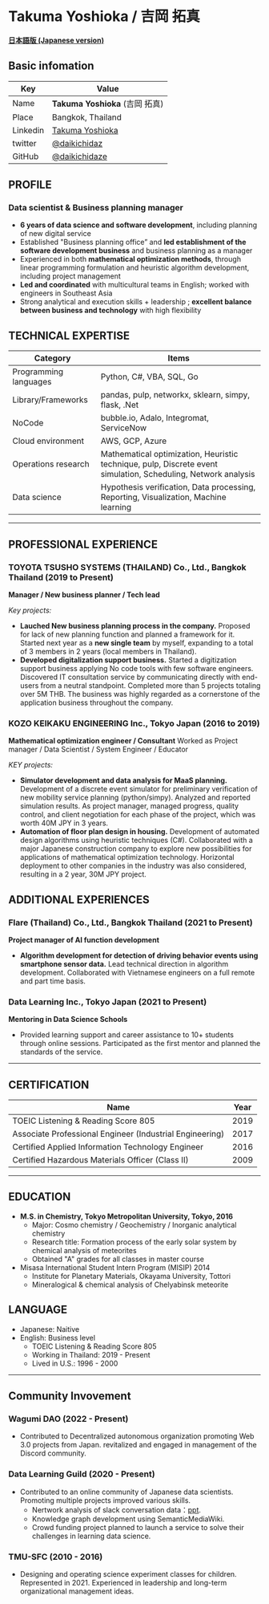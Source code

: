 # Takuma Yoshioka / 吉岡 拓真

[**日本語版 (Japanese version)**](index.md)

## Basic infomation

| Key      | Value                                                           |
| -------- | --------------------------------------------------------------- |
| Name     | **Takuma Yoshioka** (吉岡 拓真)                                 |
| Place    | Bangkok, Thailand                                               |
| Linkedin | [Takuma Yoshioka](https://www.linkedin.com/in/takuma-yoshioka/) |
| twitter  | [@daikichidaz](https://twitter.com/daikichidaz)                 |
| GitHub   | [@daikichidaze](https://github.com/daikichidaze)                |

## PROFILE

### Data scientist & Business planning manager

- <strong>6 years of data science and software development</strong>, including planning of new digital service
- Established "Business planning office” and **led establishment of the software development business** and business planning as a manager
- Experienced in both **mathematical optimization methods**, through linear programming formulation and heuristic algorithm development, including project management
- <strong>Led and coordinated</strong> with multicultural teams in English; worked with engineers in Southeast Asia
- Strong analytical and execution skills + leadership ; **excellent balance between business and technology** with high flexibility

## TECHNICAL EXPERTISE

| Category              | Items                                                                                                         |
| --------------------- | ------------------------------------------------------------------------------------------------------------- |
| Programming languages | Python, C#, VBA, SQL, Go                                                                                      |
| Library/Frameworks    | pandas, pulp, networkx, sklearn, simpy, flask, .Net                                                           |
| NoCode                | bubble.io, Adalo, Integromat, ServiceNow                                                                      |
| Cloud environment     | AWS, GCP, Azure                                                                                               |
| Operations research   | Mathematical optimization, Heuristic technique, pulp, Discrete event simulation, Scheduling, Network analysis |
| Data science          | Hypothesis verification, Data processing, Reporting, Visualization, Machine learning                          |

---

## PROFESSIONAL EXPERIENCE

### TOYOTA TSUSHO SYSTEMS (THAILAND) Co., Ltd., Bangkok Thailand (2019 to Present)

**Manager / New business planner / Tech lead**

_Key projects:_

- <strong>Lauched New business planning process in the company.</strong> Proposed for lack of new planning function and planned a framework for it. Started next year as a **new single team** by myself, expanding to a total of 3 members in 2 years (local members in Thailand).
- <strong>Developed digitalization support business.</strong> Started a digitization support business applying No code tools with few software engineers. Discovered IT consultation service by communicating directly with end-users from a neutral standpoint. Completed more than 5 projects totaling over 5M THB. The business was highly regarded as a cornerstone of the application business throughout the company.

### KOZO KEIKAKU ENGINEERING Inc., Tokyo Japan (2016 to 2019)

**Mathematical optimization engineer / Consultant**
Worked as Project manager / Data Scientist / System Engineer / Educator

_KEY projects:_

- <strong>Simulator development and data analysis for MaaS planning.</strong> Development of a discrete event simulator for preliminary verification of new mobility service planning (python/simpy). Analyzed and reported simulation results. As project manager, managed progress, quality control, and client negotiation for each phase of the project, which was worth 40M JPY in 3 years.
- <strong>Automation of floor plan design in housing.</strong> Development of automated design algorithms using heuristic techniques (C#). Collaborated with a major Japanese construction company to explore new possibilities for applications of mathematical optimization technology. Horizontal deployment to other companies in the industry was also considered, resulting in a 2 year, 30M JPY project.

## ADDITIONAL EXPERIENCES

### Flare (Thailand) Co., Ltd., Bangkok Thailand (2021 to Present)

**Project manager of AI function development**

- <strong>Algorithm development for detection of driving behavior events using smartphone sensor data.</strong> Lead technical direction in algorithm development. Collaborated with Vietnamese engineers on a full remote and part time basis.

### Data Learning Inc., Tokyo Japan (2021 to Present)

**Mentoring in Data Science Schools**

- Provided learning support and career assistance to 10+ students through online sessions. Participated as the first mentor and planned the standards of the service.

---

## CERTIFICATION

| Name                                                     | Year |
| -------------------------------------------------------- | ---- |
| TOEIC Listening & Reading Score 805                      | 2019 |
| Associate Professional Engineer (Industrial Engineering) | 2017 |
| Certified Applied Information Technology Engineer        | 2016 |
| Certified Hazardous Materials Officer (Class II)         | 2009 |

---

## EDUCATION

- <strong>M.S. in Chemistry, Tokyo Metropolitan University, Tokyo, 2016</strong>
  - Major: Cosmo chemistry / Geochemistry / Inorganic analytical chemistry
  - Research title: Formation process of the early solar system by chemical analysis of meteorites
  - Obtained "A" grades for all classes in master course
- Misasa International Student Intern Program (MISIP) 2014
  - Institute for Planetary Materials, Okayama University, Tottori
  - Mineralogical & chemical analysis of Chelyabinsk meteorite

## LANGUAGE

- Japanese: Naitive
- English: Business level
  - TOEIC Listening & Reading Score 805
  - Working in Thailand: 2019 - Present
  - Lived in U.S.: 1996 - 2000

---

## Community Invovement

### Wagumi DAO (2022 - Present)

- Contributed to Decentralized autonomous organization promoting Web 3.0 projects from Japan. revitalized and engaged in management of the Discord community.

### Data Learning Guild (2020 - Present)

- Contributed to an online community of Japanese data scientists. Promoting multiple projects improved various skills.
  - Nertwork analysis of slack conversation data：[ppt](https://speakerdeck.com/daikichidaze/slacknetutowakufen-xi).
  - Knowledge graph development using SemanticMediaWiki.
  - Crowd funding project planned to launch a service to solve their challenges in learning data science.

### TMU-SFC (2010 - 2016)

- Designing and operating science experiment classes for children. Represented in 2021. Experienced in leadership and long-term organizational management ideas.

